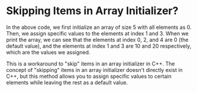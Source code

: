 # Skipping Items in Array Initializer?
In the above code, we first initialize an array of size 5 with all elements as 0. Then, we assign specific values to the elements at index 1 and 3. When we print the array, we can see that the elements at index 0, 2, and 4 are 0 (the default value), and the elements at index 1 and 3 are 10 and 20 respectively, which are the values we assigned.

This is a workaround to "skip" items in an array initializer in C++. The concept of "skipping" items in an array initializer doesn't directly exist in C++, but this method allows you to assign specific values to certain elements while leaving the rest as a default value.